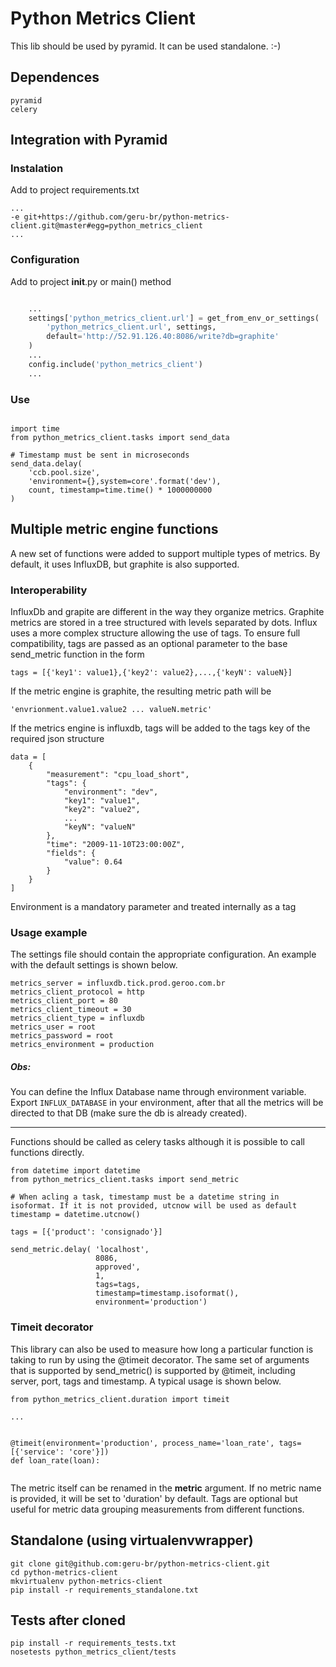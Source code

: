# Python Metrics Client

This lib should be used by pyramid. It can be used standalone. :-)

## Dependences
```
pyramid
celery
```

## Integration with Pyramid

### Instalation

Add to project requirements.txt

```shell
...
-e git+https://github.com/geru-br/python-metrics-client.git@master#egg=python_metrics_client
...

```

### Configuration
Add to project __init__.py or main() method

```python

    ...
    settings['python_metrics_client.url'] = get_from_env_or_settings(
        'python_metrics_client.url', settings,
        default='http://52.91.126.40:8086/write?db=graphite'
    )
    ...
    config.include('python_metrics_client')
    ...

```

### Use

```

import time
from python_metrics_client.tasks import send_data

# Timestamp must be sent in microseconds
send_data.delay(
    'ccb.pool.size',
    'environment={},system=core'.format('dev'),
    count, timestamp=time.time() * 1000000000
)
```

## Multiple metric engine functions

A new set of functions were added to support multiple types of metrics. By default, it uses InfluxDB, but graphite is also supported.

### Interoperability

InfluxDb and grapite are different in the way they organize metrics. Graphite metrics are stored in a tree structured with levels separated by dots. Influx uses a more complex structure allowing the use of tags. To ensure full compatibility, tags are passed as an optional parameter to the base send_metric function in the form

```
tags = [{'key1': value1},{'key2': value2},...,{'keyN': valueN}]
```

If the metric engine is graphite, the resulting metric path will be

```
'envrionment.value1.value2 ... valueN.metric'

```

If the metrics engine is influxdb, tags will be added to the tags key of the required json structure

```
data = [
    {
        "measurement": "cpu_load_short",
        "tags": {
            "environment": "dev",
            "key1": "value1",
            "key2": "value2",
            ...
            "keyN": "valueN"
        },
        "time": "2009-11-10T23:00:00Z",
        "fields": {
            "value": 0.64
        }
    }
]
```

Environment is a mandatory parameter and treated internally as a tag

### Usage example
The settings file should contain the appropriate configuration. An example with the default settings is shown below.

```
metrics_server = influxdb.tick.prod.geroo.com.br
metrics_client_protocol = http
metrics_client_port = 80
metrics_client_timeout = 30
metrics_client_type = influxdb
metrics_user = root
metrics_password = root
metrics_environment = production

```
##### Obs:
You can define the Influx Database name through environment variable. Export `INFLUX_DATABASE` in your environment,
after that all the metrics will be directed to that DB (make sure the db is already created).

---

Functions should be called as celery tasks although it is possible to call functions directly.

```
from datetime import datetime
from python_metrics_client.tasks import send_metric

# When acling a task, timestamp must be a datetime string in isoformat. If it is not provided, utcnow will be used as default
timestamp = datetime.utcnow()

tags = [{'product': 'consignado'}]

send_metric.delay( 'localhost',
                   8086,
                   approved',
                   1,
                   tags=tags,
                   timestamp=timestamp.isoformat(),
                   environment='production')
```

### Timeit decorator

This library can also be used to measure how long a particular function is taking to run by using the @timeit decorator. The same set of arguments that is supported by send_metric() is supported by @timeit, including server, port, tags and timestamp. A typical usage is shown below.

```
from python_metrics_client.duration import timeit

...


@timeit(environment='production', process_name='loan_rate', tags=[{'service': 'core'}])
def loan_rate(loan):


```

The metric itself can be renamed in the __metric__ argument. If no metric name is provided, it will be set to 'duration' by default. Tags are optional but useful for metric data grouping measurements from different functions.



## Standalone (using virtualenvwrapper)


```shell
git clone git@github.com:geru-br/python-metrics-client.git
cd python-metrics-client
mkvirtualenv python-metrics-client
pip install -r requirements_standalone.txt
```


## Tests after cloned


```shell
pip install -r requirements_tests.txt
nosetests python_metrics_client/tests

```

